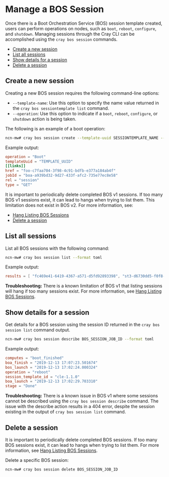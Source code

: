 # Manage a BOS Session

Once there is a Boot Orchestration Service \(BOS\) session template created, users can perform operations on nodes, such as `boot`, `reboot`, `configure`, and `shutdown`.
Managing sessions through the Cray CLI can be accomplished using the `cray bos session` commands.

* [Create a new session](#create-a-new-session)
* [List all sessions](#list-all-sessions)
* [Show details for a session](#show-details-for-a-session)
* [Delete a session](#delete-a-session)

## Create a new session

Creating a new BOS session requires the following command-line options:

* `--template-name`: Use this option to specify the name value returned in the `cray bos sessiontemplate list` command.
* `--operation`: Use this option to indicate if a `boot`, `reboot`, `configure`, or `shutdown` action is being taken.

The following is an example of a boot operation:

```bash
ncn-mw# cray bos session create --template-uuid SESSIONTEMPLATE_NAME --operation Boot --format toml
```

Example output:

```toml
operation = "Boot"
templateUuid = "TEMPLATE_UUID"
[[links]]
href = "foo-c7faa704-3f98-4c91-bdfb-e377a184ab4f"
jobId = "boa-a939bd32-9d27-433f-afc2-735e77ec8e58"
rel = "session"
type = "GET"
```

It is important to periodically delete completed BOS v1 sessions. If too many BOS v1 sessions
exist, it can lead to hangs when trying to list them. This limitation does not exist in BOS v2.
For more information, see:

* [Hang Listing BOS Sessions](../../troubleshooting/known_issues/Hang_Listing_BOS_Sessions.md)
* [Delete a session](#delete-a-session)

## List all sessions

List all BOS sessions with the following command:

```bash
ncn-mw# cray bos session list --format toml
```

Example output:

```toml
results = [ "fc469e41-6419-4367-a571-d5fd92893398", "st3-d6730dd5-f0f8-4229-b224-24df005cae52",]
```

**Troubleshooting:** There is a known limitation of BOS v1 that listing sessions will hang if too
many sessions exist. For more information, see
[Hang Listing BOS Sessions](../../troubleshooting/known_issues/Hang_Listing_BOS_Sessions.md).

## Show details for a session

Get details for a BOS session using the session ID returned in the `cray bos session list` command output.

```bash
ncn-mw# cray bos session describe BOS_SESSION_JOB_ID --format toml
```

Example output:

```toml
computes = "boot_finished"
boa_finish = "2019-12-13 17:07:23.501674"
bos_launch = "2019-12-13 17:02:24.000324"
operation = "reboot"
session_template_id = "cle-1.1.0"
boa_launch = "2019-12-13 17:02:29.703310"
stage = "Done"
```

**Troubleshooting:** There is a known issue in BOS v1 where some sessions cannot be described using the `cray bos session describe` command.
The issue with the describe action results in a 404 error, despite the session existing in the output of `cray bos session list` command.

## Delete a session

It is important to periodically delete completed BOS sessions. If too many BOS sessions
exist, it can lead to hangs when trying to list them. For more information, see
[Hang Listing BOS Sessions](../../troubleshooting/known_issues/Hang_Listing_BOS_Sessions.md).

Delete a specific BOS session:

```bash
ncn-mw# cray bos session delete BOS_SESSION_JOB_ID
```
